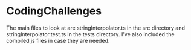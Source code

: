 # CodingChallenges
The main files to look at are stringInterpolator.ts in the src directory and stringInterpolator.test.ts in the tests directory. I've also included the compiled js files in case they are needed.
